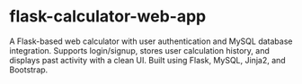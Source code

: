 # flask-calculator-web-app
A Flask-based web calculator with user authentication and MySQL database integration.  Supports login/signup, stores user calculation history, and displays past activity  with a clean UI. Built using Flask, MySQL, Jinja2, and Bootstrap.
